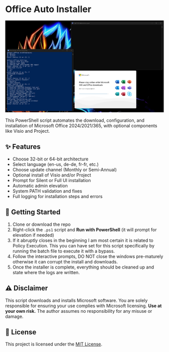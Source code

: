 # Office Auto Installer

![Screenshot](./screenshot.png)

This PowerShell script automates the download, configuration, and installation of Microsoft Office 2024/2021/365, with optional components like Visio and Project.

## ✨ Features
- Choose 32-bit or 64-bit architecture
- Select language (en-us, de-de, fr-fr, etc.)
- Choose update channel (Monthly or Semi-Annual)
- Optional install of Visio and/or Project
- Prompt for Silent or Full UI installation
- Automatic admin elevation
- System PATH validation and fixes
- Full logging for installation steps and errors

## 🚀 Getting Started
1. Clone or download the repo
2. Right-click the `.ps1` script and **Run with PowerShell** (it will prompt for elevation if needed)
3. If it abruptly closes in the beginning I am most certain it is related to Policy Execution. This you can have set for this script specifically by running the batch file to execute it with a bypass.
4. Follow the interactive prompts, DO NOT close the windows pre-maturely otherwise it can corrupt the install and downloads.
5. Once the installer is complete, everything should be cleaned up and state where the logs are written.

## ⚠️ Disclaimer
This script downloads and installs Microsoft software. You are solely responsible for ensuring your use complies with Microsoft licensing. **Use at your own risk.** The author assumes no responsibility for any misuse or damage.

## 📄 License
This project is licensed under the [MIT License](./LICENSE).

